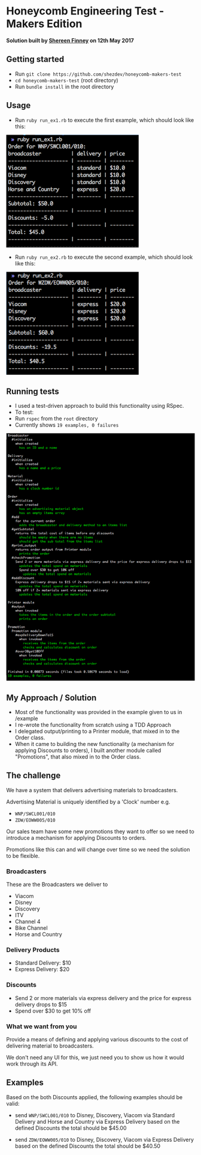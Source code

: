 # Honeycomb Engineering Test - Makers Edition

**Solution built by [Shereen Finney](https://github.com/shezdev) on 12th May 2017**

## Getting started

- Run `git clone https://github.com/shezdev/honeycomb-makers-test`
- `cd honeycomb-makers-test` (root directory)
- Run `bundle install` in the root directory

## Usage
- Run `ruby run_ex1.rb` to execute the first example, which should look like this:

![ruby run_ex1.rb](run_ex_1.png)

- Run `ruby run_ex2.rb` to execute the second example, which should look like this:

![ruby run_ex2.rb](run_ex_2.png)

## Running tests
- I used a test-driven approach to build this functionality using RSpec.
- To test:
- Run `rspec` from the `root` directory
- Currently shows `19 examples, 0 failures`

![RSpec Tests](RSpec_tests.png)

## My Approach / Solution
- Most of the functionality was provided in the example given to us in /example
- I re-wrote the functionality from scratch using a TDD Approach
- I delegated output/printing to a Printer module, that mixed in to the Order class.
- When it came to building the new functionality (a mechanism for applying Discounts to orders), I built another module called "Promotions", that also mixed in to the Order class.

## The challenge

We have a system that delivers advertising materials to broadcasters.

Advertising Material is uniquely identified by a 'Clock' number e.g.

* `WNP/SWCL001/010`
* `ZDW/EOWW005/010`

Our sales team have some new promotions they want to offer so
we need to introduce a mechanism for applying Discounts to orders.

Promotions like this can and will change over time so we need the solution to be flexible.

### Broadcasters

These are the Broadcasters we deliver to

* Viacom
* Disney
* Discovery
* ITV
* Channel 4
* Bike Channel
* Horse and Country


### Delivery Products

* Standard Delivery: $10
* Express Delivery: $20

### Discounts

* Send 2 or more materials via express delivery and the price for express delivery drops to $15
* Spend over $30 to get 10% off

### What we want from you

Provide a means of defining and applying various discounts to the cost of delivering material to broadcasters.

We don't need any UI for this, we just need you to show us how it would work through its API.

## Examples

Based on the both Discounts applied, the following examples should be valid:

* send `WNP/SWCL001/010` to Disney, Discovery, Viacom via Standard Delivery and Horse and Country via Express Delivery
    based on the defined Discounts the total should be $45.00

* send `ZDW/EOWW005/010` to Disney, Discovery, Viacom via Express Delivery
     based on the defined Discounts the total should be $40.50
